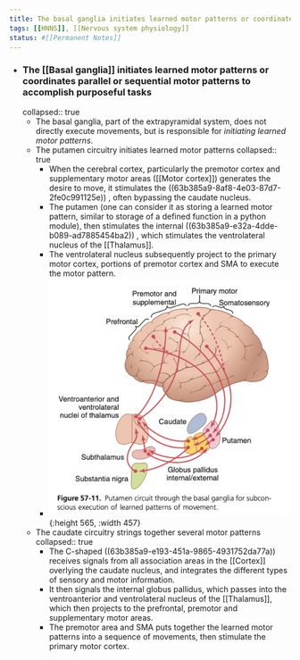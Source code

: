 ```yaml
---
title: The basal ganglia initiates learned motor patterns or coordinates parallel or sequential motor patterns to accomplish purposeful tasks
tags: [[HNNS]], [[Nervous system physiology]]
status: #[[Permanent Notes]] 
---
```


- ### The [[Basal ganglia]] initiates learned motor patterns or coordinates parallel or sequential motor patterns to accomplish purposeful tasks
  collapsed:: true
	- The basal ganglia, part of the extrapyramidal system, does not directly execute movements, but is responsible for *initiating learned motor patterns*.
	- The putamen circuitry initiates learned motor patterns
	  collapsed:: true
		- When the cerebral cortex, particularly the premotor cortex and supplementary motor areas ([[Motor cortex]]) generates the desire to move, it stimulates the ((63b385a9-8af8-4e03-87d7-2fe0c991125e)) , often bypassing the caudate nucleus.
		- The putamen (one can consider it as storing a learned motor pattern, similar to storage of a defined function in a python module), then stimulates the internal ((63b385a9-e32a-4dde-b089-ad7885454ba2)) , which stimulates the ventrolateral nucleus of the [[Thalamus]].
		- The ventrolateral nucleus subsequently project to the primary motor cortex, portions of premotor cortex and SMA to execute the motor pattern.
		- ![image.png](../assets/image_1672736608748_0.png){:height 565, :width 457}
	- The caudate circuitry strings together several motor patterns
	  collapsed:: true
		- The C-shaped ((63b385a9-e193-451a-9865-4931752da77a)) receives signals from all association areas in the [[Cortex]] overlying the caudate nucleus, and integrates the different types of sensory and motor information.
		- It then signals the internal globus pallidus, which passes into the ventroanterior and ventrolateral nucleus of the [[Thalamus]], which then projects to the prefrontal, premotor and supplementary motor areas.
		- The premotor area and SMA puts together the learned motor patterns into a sequence of movements, then stimulate the primary motor cortex.